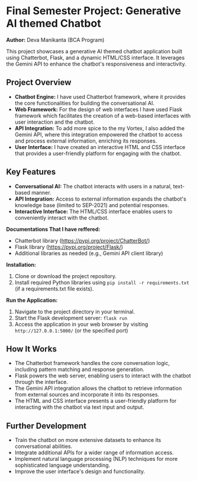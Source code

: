 # Final Semester Project: Generative AI themed Chatbot

**Author:** Deva Manikanta (BCA Program)

This project showcases a generative AI themed chatbot application built using Chatterbot, Flask, and a dynamic HTML/CSS interface. It leverages the Gemini API to enhance the chatbot's responsiveness and interactivity.

## Project Overview

* **Chatbot Engine:** I have used Chatterbot framework, where it provides the core functionalities for building the conversational AI.
* **Web Framework:** For the design of web interfaces I have used Flask framework which facilitates the creation of a web-based interfaces with user interaction and the chatbot.
* **API Integration:** To add more spice to the my Vortex, I also added the Gemini API, where this integration empowered the chatbot to access and process external information, enriching its responses.
* **User Interface:** I have created an interactive HTML and CSS interface that provides a user-friendly platform for engaging with the chatbot.

## Key Features

* **Conversational AI:** The chatbot interacts with users in a natural, text-based manner.
* **API Integration:** Access to external information expands the chatbot's knowledge base (limited to SEP-2021) and potential responses.
* **Interactive Interface:** The HTML/CSS interface enables users to conveniently interact with the chatbot.


**Documentations That I have reffered:**

* Chatterbot library (https://pypi.org/project/ChatterBot/)
* Flask library (https://pypi.org/project/Flask/)
* Additional libraries as needed (e.g., Gemini API client library)

**Installation:**

1. Clone or download the project repository.
2. Install required Python libraries using `pip install -r requirements.txt` (if a requirements.txt file exists).

**Run the Application:**

1. Navigate to the project directory in your terminal.
2. Start the Flask development server: `flask run`
3. Access the application in your web browser by visiting `http://127.0.0.1:5000/` (or the specified port)

## How It Works

* The Chatterbot framework handles the core conversation logic, including pattern matching and response generation.
* Flask powers the web server, enabling users to interact with the chatbot through the interface.
* The Gemini API integration allows the chatbot to retrieve information from external sources and incorporate it into its responses.
* The HTML and CSS interface presents a user-friendly platform for interacting with the chatbot via text input and output.

## Further Development

* Train the chatbot on more extensive datasets to enhance its conversational abilities.
* Integrate additional APIs for a wider range of information access.
* Implement natural language processing (NLP) techniques for more sophisticated language understanding.
* Improve the user interface's design and functionality.
